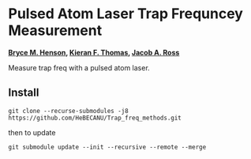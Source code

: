 # Pulsed Atom Laser Trap Frequncey Measurement
**[Bryce M. Henson](https://github.com/brycehenson), [Kieran F. Thomas](https://github.com/KF-Thomas), [Jacob A. Ross](https://github.com/GroundhogState)**  

Measure trap freq with a pulsed atom laser. 


## Install

``` 
git clone --recurse-submodules -j8 https://github.com/HeBECANU/Trap_freq_methods.git
```
then to update 
```
git submodule update --init --recursive --remote --merge
```





